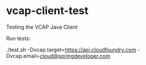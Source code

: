 vcap-client-test
================

Testing the VCAP Java Client

Run tests:

   ./test.sh -Dvcap.target=https://api.cloudfoundry.com -Dvcap.email=cloud@springdeveloper.com
